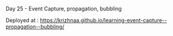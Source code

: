 Day 25 - Event Capture, propagation, bubbling 

Deployed at : https://krizhnaa.github.io/learning-event-capture--propagation--bubbling/